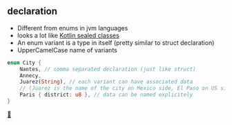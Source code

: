 ## declaration

* Different from enums in jvm languages
* looks a lot like [Kotlin sealed classes](https://kotlinlang.org/docs/reference/sealed-classes.html)
* An enum variant is a type in itself (pretty similar to struct declaration)
* UpperCamelCase name of variants

```rust
enum City {
    Nantes, // comma separated declaration (just like struct)
    Annecy,
    Juarez(String), // each variant can have associated data
    // (Juarez is the name of the city on Mexico side, El Paso on US side)
    Paris { district: u8 }, // data can be named explicitely
}
```

[📒](https://doc.rust-lang.org/1.17.0/book/enums.html)